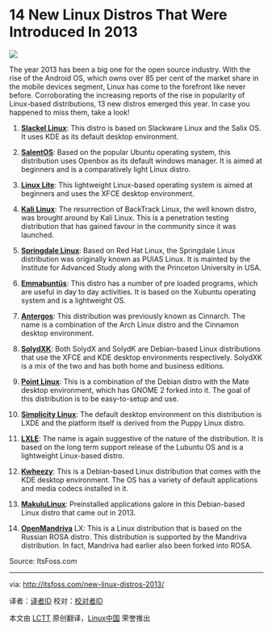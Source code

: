 14 New Linux Distros That Were Introduced In 2013
================================================================================
![](http://www.efytimes.com/admin/useradmin/photo/TuxRoot.jpg)

The year 2013 has been a big one for the open source industry. With the rise of the Android OS, which owns over 85 per cent of the market share in the mobile devices segment, Linux has come to the forefront like never before. Corroborating the increasing reports of the rise in popularity of Linux-based distributions, 13 new distros emerged this year. In case you happened to miss them, take a look!

1. **[Slackel Linux][1]**: This distro is based on Slackware Linux and the Salix OS. It uses KDE as its default desktop environment.

2. **[SalentOS][2]**: Based on the popular Ubuntu operating system, this distribution uses Openbox as its default windows manager. It is aimed at beginners and is a comparatively light Linux distro.

3. **[Linux Lite][3]**: This lightweight Linux-based operating system is aimed at beginners and uses the XFCE desktop environment.

4. **[Kali Linux][4]**: The resurrection of BackTrack Linux, the well known distro, was brought around by Kali Linux. This is a penetration testing distribution that has gained favour in the community since it was launched.

5. **[Springdale Linux][5]**: Based on Red Hat Linux, the Springdale Linux distribution was originally known as PUIAS Linux. It is mainted by the Institute for Advanced Study along with the Princeton University in USA.

6. **[Emmabuntüs][6]**: This distro has a number of pre loaded programs, which are useful in day to day activities. It is based on the Xubuntu operating system and is a lightweight OS.

7. **[Antergos][7]**: This distribution was previously known as Cinnarch. The name is a combination of the Arch Linux distro and the Cinnamon desktop environment.

8. **[SolydXK][8]**: Both SolydX and SolydK are Debian-based Linux distributions that use the XFCE and KDE desktop environments respectively. SolydXK is a mix of the two and has both home and business editions.

9. **[Point Linux][9]**: This is a combination of the Debian distro with the Mate desktop environment, which has GNOME 2 forked into it. The goal of this distribution is to be easy-to-setup and use.

10. **[Simplicity Linux][10]**: The default desktop environment on this distribution is LXDE and the platform itself is derived from the Puppy Linux distro.

11. **[LXLE][11]**: The name is again suggestive of the nature of the distribution. It is based on the long term support release of the Lubuntu OS and is a lightweight Linux-based distro.

12. **[Kwheezy][12]**: This is a Debian-based Linux distribution that comes with the KDE desktop environment. The OS has a variety of default applications and media codecs installed in it.

13. **[MakuluLinux][13]**: Preinstalled applications galore in this Debian-based Linux distro that came out in 2013.

14. **[OpenMandriva][14]** LX: This is a Linux distribution that is based on the Russian ROSA distro. This distribution is supported by the Mandriva distribution. In fact, Mandriva had earlier also been forked into ROSA.

Source: ItsFoss.com

--------------------------------------------------------------------------------

via: http://itsfoss.com/new-linux-distros-2013/

译者：[译者ID](https://github.com/译者ID) 校对：[校对者ID](https://github.com/校对者ID)

本文由 [LCTT](https://github.com/LCTT/TranslateProject) 原创翻译，[Linux中国](http://linux.cn/) 荣誉推出

[1]:http://www.slackel.gr/slackelmulti/xoops20171/htdocs/index.php?lang=english
[2]:http://www.salentos.it/
[3]:https://www.linuxliteos.com/
[4]:http://www.kali.org/
[5]:https://puias.math.ias.edu/
[6]:http://sourceforge.net/projects/emmabuntus/
[7]:http://antergos.com/
[8]:http://solydxk.com/
[9]:http://pointlinux.org/
[10]:http://simplicitylinux.org/
[11]:http://lxle.net/
[12]:http://www.kwheezy.com/en/
[13]:http://www.makululinux.com/
[14]:http://openmandriva.org/%22